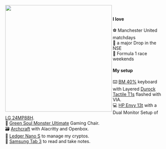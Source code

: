 <img align="left" width="340" src="https://i.ibb.co/xmsKRTs/motherhubbertocat-removebg-preview.png"> <samp><br>

#### I love
  :soccer: Manchester United matchdays<br>
  :money_with_wings: a major Drop in the NSE<br>
  :car: Formula 1 race weekends<br>
    
#### My setup
  :keyboard: [BM 40%](https://kprepublic.com/products/bm40-rgb-40-hot-swap-custom-mechanical-keyboard-pcb-qmk-underglow-type-c-planck) keyboard with Layered [Durock Tactile T1s](https://rectangles.store/collections/switches/products/durock-t1) flashed with VIA.<br>
  :computer: [HP Envy 13t](https://www.hp.com/us-en/shop/pdp/hp-envy-laptop-13t-ba100-touch-optional-1f5l3av-1) with a Dual Monitor Setup of [LG 24MP88H](https://www.lg.com/in/monitors/lg-24MP88HV).<br>
  :walking: [Green Soul Monster Ultimate](https://www.greensoul.online/products/monster-ultimate-t-gaming-chair?variant=40442063618108) Gaming Chair. <br>
  :card_file_box: [Archcraft](https://archcraft.io/) with Alacritty and Openbox.<br>
  :calling: [Ledger Nano S](https://shop.ledger.com/products/ledger-nano-s) to manage my cryptos.<br>
  :notebook_with_decorative_cover: [Samsung Tab 3](https://www.flipkart.com/samsung-galaxy-tab-3-t211-tablet/p/itmdmmkxhzncxzvm) to read and take notes.<br/>  
